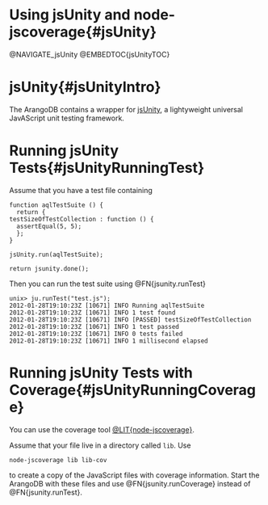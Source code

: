 Using jsUnity and node-jscoverage{#jsUnity}
===========================================

@NAVIGATE_jsUnity
@EMBEDTOC{jsUnityTOC}

jsUnity{#jsUnityIntro}
======================

The ArangoDB contains a wrapper for <a href="http://jsunity.com/">jsUnity</a>, a
lightyweight universal JavAScript unit testing framework.

Running jsUnity Tests{#jsUnityRunningTest}
==========================================

Assume that you have a test file containing

    function aqlTestSuite () {
      return {
	testSizeOfTestCollection : function () {
	  assertEqual(5, 5);
      };
    }

    jsUnity.run(aqlTestSuite);

    return jsunity.done();

Then you can run the test suite using @FN{jsunity.runTest}

    unix> ju.runTest("test.js");
    2012-01-28T19:10:23Z [10671] INFO Running aqlTestSuite
    2012-01-28T19:10:23Z [10671] INFO 1 test found
    2012-01-28T19:10:23Z [10671] INFO [PASSED] testSizeOfTestCollection
    2012-01-28T19:10:23Z [10671] INFO 1 test passed
    2012-01-28T19:10:23Z [10671] INFO 0 tests failed
    2012-01-28T19:10:23Z [10671] INFO 1 millisecond elapsed

Running jsUnity Tests with Coverage{#jsUnityRunningCoverage}
============================================================

You can use the coverage tool <a
href="https://github.com/visionmedia/node-jscoverage">@LIT{node-jscoverage}</a>.

Assume that your file live in a directory called `lib`. Use

    node-jscoverage lib lib-cov

to create a copy of the JavaScript files with coverage information.  Start the
ArangoDB with these files and use @FN{jsunity.runCoverage} instead of
@FN{jsunity.runTest}.
